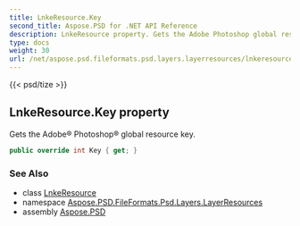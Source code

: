 ```yaml
---
title: LnkeResource.Key
second_title: Aspose.PSD for .NET API Reference
description: LnkeResource property. Gets the Adobe Photoshop global resource key
type: docs
weight: 30
url: /net/aspose.psd.fileformats.psd.layers.layerresources/lnkeresource/key/
---
```

{{< psd/tize >}}
## LnkeResource.Key property

Gets the Adobe® Photoshop® global resource key.

```csharp
public override int Key { get; }
```

### See Also

* class [LnkeResource](../)
* namespace [Aspose.PSD.FileFormats.Psd.Layers.LayerResources](../../lnkeresource/)
* assembly [Aspose.PSD](../../../)


